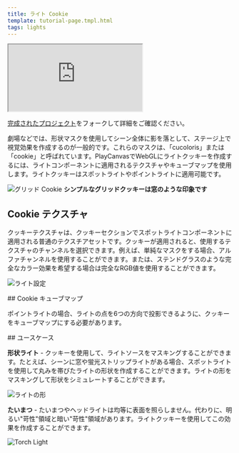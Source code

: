 ```yaml
---
title: ライト Cookie
template: tutorial-page.tmpl.html
tags: lights
---
```


<iframe src="https://playcanv.as/p/AGtssoOU/"></iframe>

[完成されたプロジェクト][1]をフォークして詳細をご確認ください。

劇場などでは、形状マスクを使用してシーン全体に影を落として、ステージ上で視覚効果を作成するのが一般的です。これらのマスクは、「cucoloris」または「cookie」と呼ばれています。PlayCanvasでWebGLにライトクッキーを作成するには、ライトコンポーネントに適用されるテクスチャやキューブマップを使用します。ライトクッキーはスポットライトやポイントライトに適用可能です。

![グリッド Cookie][2]
**シンプルなグリッドクッキーは窓のような印象です**

## Cookie テクスチャ

クッキーテクスチャは、クッキーセクションでスポットライトコンポーネントに適用される普通のテクスチアセットです。クッキーが適用されると、使用するテクスチャのチャンネルを選択できます。例えば、単純なマスクをする場合、アルファチャンネルを使用することができます。または、ステンドグラスのような完全なカラー効果を希望する場合は完全なRGB値を使用することができます。

![ライト設定][3]

## Cookie キューブマップ

ポイントライトの場合、ライトの点を6つの方向で投影できるように、クッキーをキューブマップにする必要があります。

## ユースケース

**形状ライト** - クッキーを使用して、ライトソースをマスキングすることができます。たとえば、シーンに窓や蛍光ストリップライトがある場合、スポットライトを使用して丸みを帯びたライトの形状を作成することができます。ライトの形をマスキングして形状をシミュレートすることができます。

![ライトの形][5]

**たいまつ** - たいまつやヘッドライトは均等に表面を照らしません。代わりに、明るい"苛性"領域と暗い"苛性"領域があります。ライトクッキーを使用してこの効果を作成することができます。

![Torch Light][4]

[1]: https://playcanvas.com/project/409793/overview/example-light-cookies
[2]: /images/tutorials/intermediate/light-cookies/window-cookie.jpg
[3]: /images/tutorials/intermediate/light-cookies/cookie-setting.jpg
[4]: /images/tutorials/intermediate/light-cookies/torch-cookie.jpg
[5]: /images/tutorials/intermediate/light-cookies/square-cookie.jpg

